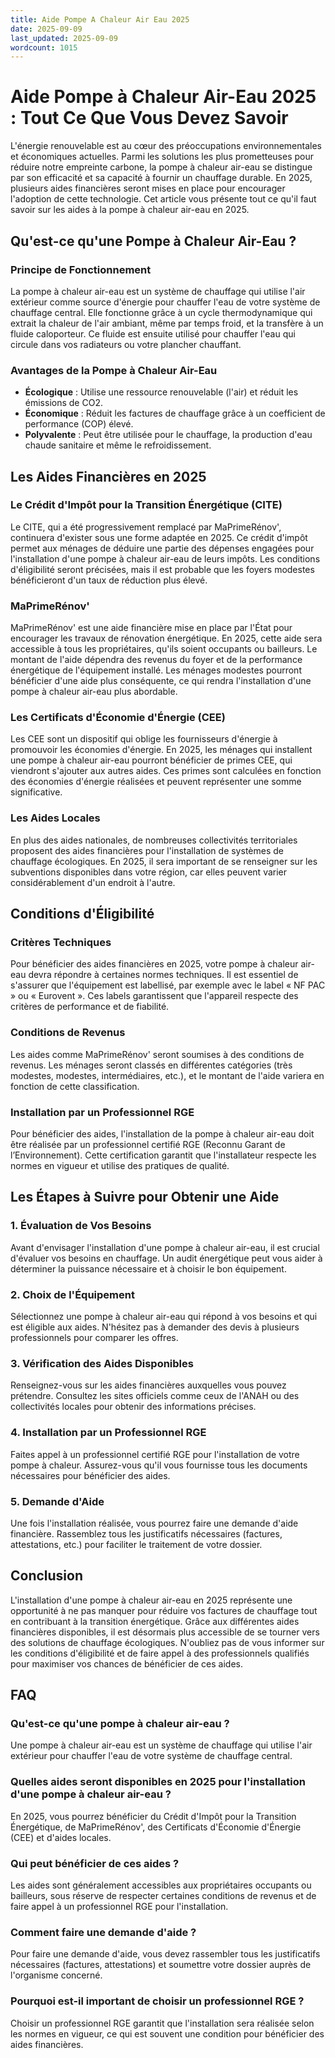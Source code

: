 ```yaml
---
title: Aide Pompe A Chaleur Air Eau 2025
date: 2025-09-09
last_updated: 2025-09-09
wordcount: 1015
---
```


# Aide Pompe à Chaleur Air-Eau 2025 : Tout Ce Que Vous Devez Savoir

L'énergie renouvelable est au cœur des préoccupations environnementales et économiques actuelles. Parmi les solutions les plus prometteuses pour réduire notre empreinte carbone, la pompe à chaleur air-eau se distingue par son efficacité et sa capacité à fournir un chauffage durable. En 2025, plusieurs aides financières seront mises en place pour encourager l'adoption de cette technologie. Cet article vous présente tout ce qu'il faut savoir sur les aides à la pompe à chaleur air-eau en 2025.

## Qu'est-ce qu'une Pompe à Chaleur Air-Eau ?

### Principe de Fonctionnement

La pompe à chaleur air-eau est un système de chauffage qui utilise l'air extérieur comme source d'énergie pour chauffer l'eau de votre système de chauffage central. Elle fonctionne grâce à un cycle thermodynamique qui extrait la chaleur de l'air ambiant, même par temps froid, et la transfère à un fluide caloporteur. Ce fluide est ensuite utilisé pour chauffer l'eau qui circule dans vos radiateurs ou votre plancher chauffant.

### Avantages de la Pompe à Chaleur Air-Eau

- **Écologique** : Utilise une ressource renouvelable (l'air) et réduit les émissions de CO2.
- **Économique** : Réduit les factures de chauffage grâce à un coefficient de performance (COP) élevé.
- **Polyvalente** : Peut être utilisée pour le chauffage, la production d'eau chaude sanitaire et même le refroidissement.

## Les Aides Financières en 2025

### Le Crédit d'Impôt pour la Transition Énergétique (CITE)

Le CITE, qui a été progressivement remplacé par MaPrimeRénov', continuera d'exister sous une forme adaptée en 2025. Ce crédit d'impôt permet aux ménages de déduire une partie des dépenses engagées pour l'installation d'une pompe à chaleur air-eau de leurs impôts. Les conditions d'éligibilité seront précisées, mais il est probable que les foyers modestes bénéficieront d'un taux de réduction plus élevé.

### MaPrimeRénov'

MaPrimeRénov' est une aide financière mise en place par l'État pour encourager les travaux de rénovation énergétique. En 2025, cette aide sera accessible à tous les propriétaires, qu'ils soient occupants ou bailleurs. Le montant de l'aide dépendra des revenus du foyer et de la performance énergétique de l'équipement installé. Les ménages modestes pourront bénéficier d'une aide plus conséquente, ce qui rendra l'installation d'une pompe à chaleur air-eau plus abordable.

### Les Certificats d'Économie d'Énergie (CEE)

Les CEE sont un dispositif qui oblige les fournisseurs d'énergie à promouvoir les économies d'énergie. En 2025, les ménages qui installent une pompe à chaleur air-eau pourront bénéficier de primes CEE, qui viendront s'ajouter aux autres aides. Ces primes sont calculées en fonction des économies d'énergie réalisées et peuvent représenter une somme significative.

### Les Aides Locales

En plus des aides nationales, de nombreuses collectivités territoriales proposent des aides financières pour l'installation de systèmes de chauffage écologiques. En 2025, il sera important de se renseigner sur les subventions disponibles dans votre région, car elles peuvent varier considérablement d'un endroit à l'autre.

## Conditions d'Éligibilité

### Critères Techniques

Pour bénéficier des aides financières en 2025, votre pompe à chaleur air-eau devra répondre à certaines normes techniques. Il est essentiel de s'assurer que l'équipement est labellisé, par exemple avec le label « NF PAC » ou « Eurovent ». Ces labels garantissent que l'appareil respecte des critères de performance et de fiabilité.

### Conditions de Revenus

Les aides comme MaPrimeRénov' seront soumises à des conditions de revenus. Les ménages seront classés en différentes catégories (très modestes, modestes, intermédiaires, etc.), et le montant de l'aide variera en fonction de cette classification.

### Installation par un Professionnel RGE

Pour bénéficier des aides, l'installation de la pompe à chaleur air-eau doit être réalisée par un professionnel certifié RGE (Reconnu Garant de l’Environnement). Cette certification garantit que l'installateur respecte les normes en vigueur et utilise des pratiques de qualité.

## Les Étapes à Suivre pour Obtenir une Aide

### 1. Évaluation de Vos Besoins

Avant d'envisager l'installation d'une pompe à chaleur air-eau, il est crucial d'évaluer vos besoins en chauffage. Un audit énergétique peut vous aider à déterminer la puissance nécessaire et à choisir le bon équipement.

### 2. Choix de l'Équipement

Sélectionnez une pompe à chaleur air-eau qui répond à vos besoins et qui est éligible aux aides. N'hésitez pas à demander des devis à plusieurs professionnels pour comparer les offres.

### 3. Vérification des Aides Disponibles

Renseignez-vous sur les aides financières auxquelles vous pouvez prétendre. Consultez les sites officiels comme ceux de l'ANAH ou des collectivités locales pour obtenir des informations précises.

### 4. Installation par un Professionnel RGE

Faites appel à un professionnel certifié RGE pour l'installation de votre pompe à chaleur. Assurez-vous qu'il vous fournisse tous les documents nécessaires pour bénéficier des aides.

### 5. Demande d'Aide

Une fois l'installation réalisée, vous pourrez faire une demande d'aide financière. Rassemblez tous les justificatifs nécessaires (factures, attestations, etc.) pour faciliter le traitement de votre dossier.

## Conclusion

L'installation d'une pompe à chaleur air-eau en 2025 représente une opportunité à ne pas manquer pour réduire vos factures de chauffage tout en contribuant à la transition énergétique. Grâce aux différentes aides financières disponibles, il est désormais plus accessible de se tourner vers des solutions de chauffage écologiques. N'oubliez pas de vous informer sur les conditions d'éligibilité et de faire appel à des professionnels qualifiés pour maximiser vos chances de bénéficier de ces aides.

## FAQ

### Qu'est-ce qu'une pompe à chaleur air-eau ?

Une pompe à chaleur air-eau est un système de chauffage qui utilise l'air extérieur pour chauffer l'eau de votre système de chauffage central.

### Quelles aides seront disponibles en 2025 pour l'installation d'une pompe à chaleur air-eau ?

En 2025, vous pourrez bénéficier du Crédit d'Impôt pour la Transition Énergétique, de MaPrimeRénov', des Certificats d'Économie d'Énergie (CEE) et d'aides locales.

### Qui peut bénéficier de ces aides ?

Les aides sont généralement accessibles aux propriétaires occupants ou bailleurs, sous réserve de respecter certaines conditions de revenus et de faire appel à un professionnel RGE pour l'installation.

### Comment faire une demande d'aide ?

Pour faire une demande d'aide, vous devez rassembler tous les justificatifs nécessaires (factures, attestations) et soumettre votre dossier auprès de l'organisme concerné.

### Pourquoi est-il important de choisir un professionnel RGE ?

Choisir un professionnel RGE garantit que l'installation sera réalisée selon les normes en vigueur, ce qui est souvent une condition pour bénéficier des aides financières.